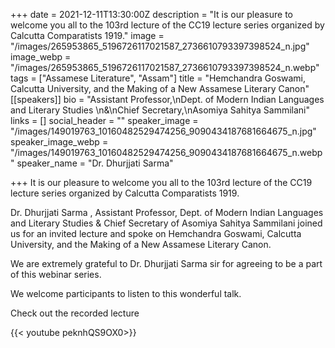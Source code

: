 +++
date = 2021-12-11T13:30:00Z
description = "It is our pleasure to welcome you all to the 103rd lecture of the CC19 lecture series organized by Calcutta Comparatists 1919."
image = "/images/265953865_5196726117021587_2736610793397398524_n.jpg"
image_webp = "/images/265953865_5196726117021587_2736610793397398524_n.webp"
tags = ["Assamese Literature", "Assam"]
title = "Hemchandra Goswami, Calcutta University, and the Making of a New Assamese Literary Canon"
[[speakers]]
bio = "Assistant Professor,\nDept. of Modern Indian Languages and Literary Studies \n&\nChief Secretary,\nAsomiya Sahitya Sammilani"
links = []
social_header = ""
speaker_image = "/images/149019763_10160482529474256_9090434187681664675_n.jpg"
speaker_image_webp = "/images/149019763_10160482529474256_9090434187681664675_n.webp"
speaker_name = "Dr. Dhurjjati Sarma"

+++
It is our pleasure to welcome you all to the 103rd lecture of the CC19 lecture series organized by Calcutta Comparatists 1919.

Dr. Dhurjjati Sarma , Assistant Professor, Dept. of Modern Indian Languages and Literary Studies & Chief Secretary of Asomiya Sahitya Sammilani joined us for an invited lecture and spoke on Hemchandra Goswami, Calcutta University, and the Making of a New Assamese Literary Canon.

We are extremely grateful to Dr. Dhurjjati Sarma sir for agreeing to be a part of this webinar series.

We welcome participants to listen to this wonderful talk. 

Check out the recorded lecture

{{< youtube peknhQS9OX0>}}